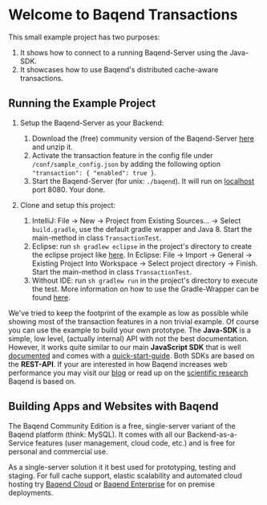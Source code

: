 Welcome to Baqend Transactions
=======
This small example project has two purposes:

1. It shows how to connect to a running Baqend-Server using the Java-SDK.
2. It showcases how to use Baqend's distributed cache-aware transactions.

Running the Example Project
--------
1. Setup the Baqend-Server as your Backend:
	1.  Download the (free) community version of the Baqend-Server [here](http://www.baqend.com/product.html#download) and unzip it.
	2. Activate the transaction feature in the config file under `/conf/sample_config.json` by adding the following option `"transaction": { "enabled": true }`.
	3. Start the Baqend-Server (for unix: `./baqend`). It will run on [localhost](http://localhost:8080/dashboard/) port 8080. Your done.

2. Clone and setup this project:
	1. IntelliJ: File -> New -> Project from Existing Sources... -> Select `build.gradle`, use the default gradle wrapper and Java 8. Start the main-method in class `TransactionTest`.
	2. Eclipse: run `sh gradlew eclipse` in the project's directory to create the eclipse project like [here](http://stackoverflow.com/questions/10722773/import-existing-gradle-git-project-into-eclipse-for-example-hibernate-orm). In Eclipse: File -> Import -> General -> Existing Project Into Workspace -> Select project directory -> Finish. Start the main-method in class `TransactionTest`.
	3. Without IDE: run `sh gradlew run` in the project's directory to execute the test. More information on how to use the Gradle-Wrapper can be found [here](https://docs.gradle.org/current/userguide/gradle_wrapper.html).

We've tried to keep the footprint of the example as low as possible while showing most of the transaction features in a non trivial example. Of course you can use the example to build your own prototype. The **Java-SDK** is a simple, low level, (actually internal) API with not the best documentation. However, it works quite similar to our main **JavaScript SDK**  that is well [documented](http://www.baqend.com/guide/) and comes with a [quick-start-guide](http://www.baqend.com/guide/gettingstarted/). Both SDKs are based on the **REST-API**. If your are interested in how Baqend increases web performance you may visit our [blog](http://blog.baqend.com/post/139788321880/bringing-web-performance-to-the-next-level-an) or read up on the [scientific research](http://www.baqend.com/#final-remark) Baqend is based on.

 Building Apps and Websites with Baqend
----------
The Baqend Community Edition is a free, single-server variant of the Baqend platform (think: MySQL). It comes with all our Backend-as-a-Service features (user management, cloud code, etc.) and is free for personal and commercial use.

As a single-server solution it it best used for prototyping, testing and staging. For full cache support, elastic scalability and automated cloud hosting try [Baqend Cloud](http://www.baqend.com/product.html#pricing) or [Baqend Enterprise](http://www.baqend.com/product.html#enterprise) for on premise deployments.

